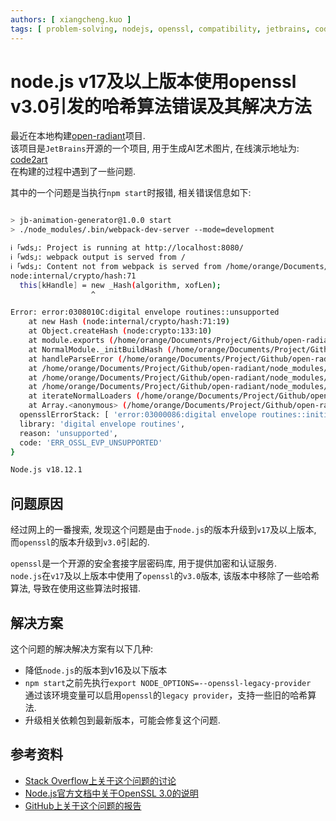 ```yaml
---
authors: [ xiangcheng.kuo ]
tags: [ problem-solving, nodejs, openssl, compatibility, jetbrains, code2art, open-radiant ]
---
```


# node.js v17及以上版本使用openssl v3.0引发的哈希算法错误及其解决方法

最近在本地构建[open-radiant](https://github.com/JetBrains/open-radiant)项目.<br/>
该项目是`JetBrains`开源的一个项目, 用于生成AI艺术图片, 在线演示地址为: [code2art](https://code2art.jetbrains.com/)<br/>
在构建的过程中遇到了一些问题.<br/>

其中的一个问题是当执行`npm start`时报错, 相关错误信息如下:

```bash

> jb-animation-generator@1.0.0 start
> ./node_modules/.bin/webpack-dev-server --mode=development

ℹ ｢wds｣: Project is running at http://localhost:8080/
ℹ ｢wds｣: webpack output is served from /
ℹ ｢wds｣: Content not from webpack is served from /home/orange/Documents/Project/Github/open-radiant
node:internal/crypto/hash:71
  this[kHandle] = new _Hash(algorithm, xofLen);
                  ^

Error: error:0308010C:digital envelope routines::unsupported
    at new Hash (node:internal/crypto/hash:71:19)
    at Object.createHash (node:crypto:133:10)
    at module.exports (/home/orange/Documents/Project/Github/open-radiant/node_modules/webpack/lib/util/createHash.js:135:53)
    at NormalModule._initBuildHash (/home/orange/Documents/Project/Github/open-radiant/node_modules/webpack/lib/NormalModule.js:417:16)
    at handleParseError (/home/orange/Documents/Project/Github/open-radiant/node_modules/webpack/lib/NormalModule.js:471:10)
    at /home/orange/Documents/Project/Github/open-radiant/node_modules/webpack/lib/NormalModule.js:503:5
    at /home/orange/Documents/Project/Github/open-radiant/node_modules/webpack/lib/NormalModule.js:358:12
    at /home/orange/Documents/Project/Github/open-radiant/node_modules/loader-runner/lib/LoaderRunner.js:373:3
    at iterateNormalLoaders (/home/orange/Documents/Project/Github/open-radiant/node_modules/loader-runner/lib/LoaderRunner.js:214:10)
    at Array.<anonymous> (/home/orange/Documents/Project/Github/open-radiant/node_modules/loader-runner/lib/LoaderRunner.js:205:4) {
  opensslErrorStack: [ 'error:03000086:digital envelope routines::initialization error' ],
  library: 'digital envelope routines',
  reason: 'unsupported',
  code: 'ERR_OSSL_EVP_UNSUPPORTED'
}

Node.js v18.12.1
```

## 问题原因

经过网上的一番搜索, 发现这个问题是由于`node.js`的版本升级到`v17`及以上版本, 而`openssl`的版本升级到`v3.0`引起的.<br/>

`openssl`是一个开源的安全套接字层密码库, 用于提供加密和认证服务.<br/>
`node.js`在`v17`及以上版本中使用了`openssl`的`v3.0`版本, 该版本中移除了一些哈希算法, 导致在使用这些算法时报错.<br/>

## 解决方案

这个问题的解决解决方案有以下几种:

- 降低`node.js`的版本到v16及以下版本
- `npm start`之前先执行`export NODE_OPTIONS=--openssl-legacy-provider`
  <br/>通过该环境变量可以启用`openssl`的`legacy provider`，支持一些旧的哈希算法.<br/>
- 升级相关依赖包到最新版本，可能会修复这个问题.<br/>

## 参考资料

- [Stack Overflow上关于这个问题的讨论](https://stackoverflow.com/questions/69692842/error-message-error0308010cdigital-envelope-routinesunsupported)
- [Node.js官方文档中关于OpenSSL 3.0的说明](https://nodejs.org/api/crypto.html#crypto_openssl_3_0)
- [GitHub上关于这个问题的报告](https://github.com/nodejs/help/issues/4021)